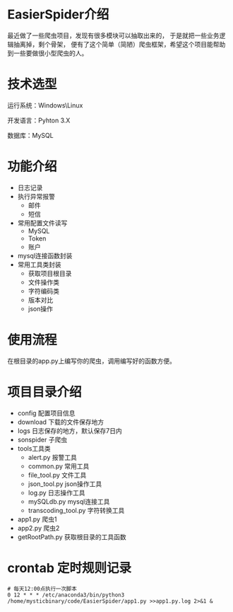 # EasierSpider介绍
最近做了一些爬虫项目，发现有很多模块可以抽取出来的，
于是就把一些业务逻辑抽离掉，剩个骨架，
便有了这个简单（简陋）爬虫框架，希望这个项目能帮助到一些要做很小型爬虫的人。



# 技术选型
运行系统：Windows\Linux

开发语言：Pyhton 3.X

数据库：MySQL


# 功能介绍
- 日志记录
- 执行异常报警
    - 邮件
    - 短信
- 常用配置文件读写
    - MySQL
    - Token
    - 账户
- mysql连接函数封装
- 常用工具类封装
    - 获取项目根目录
    - 文件操作类
    - 字符编码类
    - 版本对比
    - json操作


# 使用流程
在根目录的app.py上编写你的爬虫，调用编写好的函数方便。


# 项目目录介绍
- config 配置项目信息
- download 下载的文件保存地方
- logs 日志保存的地方，默认保存7日内
- sonspider 子爬虫
- tools工具类
    - alert.py 报警工具
    - common.py 常用工具
    - file_tool.py 文件工具
    - json_tool.py json操作工具
    - log.py 日志操作工具
    - mySQLdb.py mysql连接工具
    - transcoding_tool.py 字符转换工具
- app1.py 爬虫1
- app2.py 爬虫2
- getRootPath.py 获取根目录的工具函数


# crontab 定时规则记录
```linux
# 每天12:00点执行一次脚本
0 12 * * * /etc/anaconda3/bin/python3 /home/mysticbinary/code/EasierSpider/app1.py >>app1.py.log 2>&1 &
```




